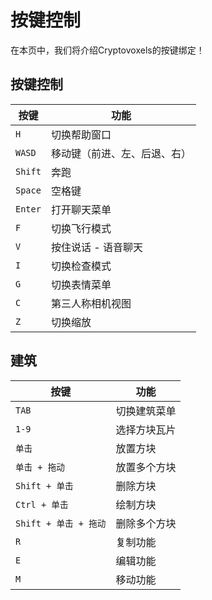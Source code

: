 # 按键控制

在本页中，我们将介绍Cryptovoxels的按键绑定！

## 按键控制
| 按键 | 功能 |
| ---- | ---- |
| `H` | 切换帮助窗口 |
| `WASD` | 移动键（前进、左、后退、右） |
| `Shift` | 奔跑 |
| `Space` | 空格键 |
| `Enter` | 打开聊天菜单 |
| `F` | 切换飞行模式 |
| `V` | 按住说话 - 语音聊天 |
| `I` | 切换检查模式 |
| `G` | 切换表情菜单 |
| `C` | 第三人称相机视图 |
| `Z` | 切换缩放 |

## 建筑
| 按键 | 功能 |
| ---- | ---- |
| `TAB` | 切换建筑菜单 |
| `1-9` | 选择方块瓦片 |
| `单击` | 放置方块 |
| `单击 + 拖动` | 放置多个方块 |
| `Shift + 单击` | 删除方块 |
| `Ctrl + 单击` | 绘制方块 |
| `Shift + 单击 + 拖动` | 删除多个方块 |
| `R` | 复制功能 |
| `E` | 编辑功能 |
| `M` | 移动功能 |